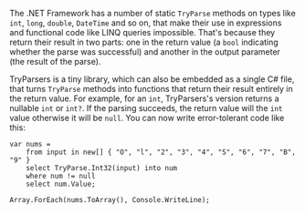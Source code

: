 The .NET Framework has a number of static `TryParse` methods on types like `int`, `long`, `double`, `DateTime` and so on, that make their use in expressions and functional code like LINQ queries impossible. That's because they return their result in two parts: one in the return value (a `bool` indicating whether the parse was successful) and another in the output parameter (the result of the parse).

TryParsers is a tiny library, which can also be embedded as a single C# file, that turns `TryParse` methods into functions that return their result entirely in the return value. For example, for an `int`, TryParsers's version returns a nullable `int` or `int?`. If the parsing succeeds, the return value will the `int` value otherwise it will be `null`. You can now write error-tolerant code like this:

    var nums = 
        from input in new[] { "O", "l", "2", "3", "4", "S", "6", "7", "B", "9" }
        select TryParse.Int32(input) into num
        where num != null
        select num.Value;
        
    Array.ForEach(nums.ToArray(), Console.WriteLine);
